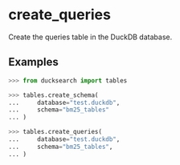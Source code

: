 # create_queries

Create the queries table in the DuckDB database.





## Examples

```python
>>> from ducksearch import tables

>>> tables.create_schema(
...     database="test.duckdb",
...     schema="bm25_tables"
... )

>>> tables.create_queries(
...     database="test.duckdb",
...     schema="bm25_tables",
... )
```

